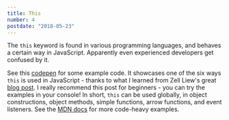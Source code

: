 ```yaml
---
title: This
number: 4
postdate: "2018-05-23"
---
```


The `this` keyword is found in various programming languages, and behaves a certain way in JavaScript. Apparently even experienced developers get confused by it.

See this [codepen](https://codepen.io/ambrwlsn90/pen/ELEmxw?editors=1111) for some example code. It showcases one of the six ways `this` is used in JavaScript - thanks to what I learned from Zell Liew's great [blog post](https://zellwk.com/blog/this/). I really recommend this post for beginners - you can try the examples in your console! In short, `this` can be used globally, in object constructions, object methods, simple functions, arrow functions, and event listeners. See the [MDN docs](https://developer.mozilla.org/en-US/docs/Web/JavaScript/Reference/Operators/this) for more code-heavy examples.
